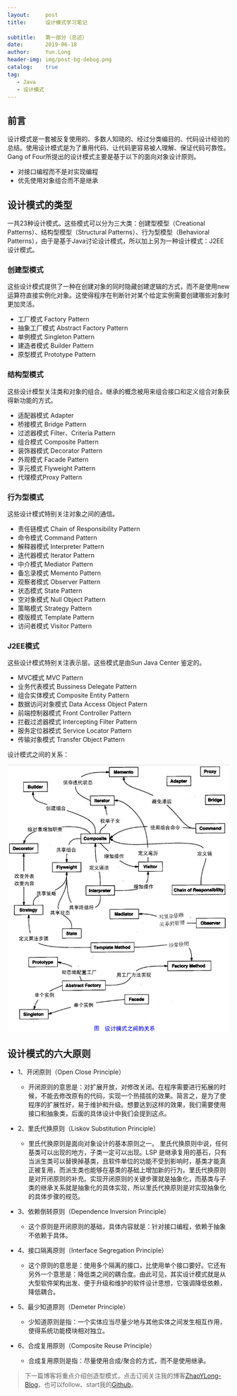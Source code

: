 ```yaml
---
layout:     post
title:      设计模式学习笔记

subtitle:   第一部分（总述）
date:       2019-06-18
author:     Yun.Long
header-img: img/post-bg-debug.png
catalog:    true
tag:
   - Java
   - 设计模式
---
```


## 前言
设计模式是一套被反复使用的、多数人知晓的、经过分类编目的、代码设计经验的总结。使用设计模式是为了重用代码、让代码更容易被人理解、保证代码可靠性。Gang of Four所提出的设计模式主要是基于以下的面向对象设计原则。  
- 对接口编程而不是对实现编程  
- 优先使用对象组合而不是继承 

## 设计模式的类型
一共23种设计模式。这些模式可以分为三大类：创建型模型（Creational Patterns）、结构型模型（Structural Patterns）、行为型模型（Behavioral Patterns），由于是基于Java讨论设计模式，所以加上另为一种设计模式：J2EE设计模式。  

### 创建型模式
这些设计模式提供了一种在创建对象的同时隐藏创建逻辑的方式，而不是使用new运算符直接实例化对象。这使得程序在判断针对某个给定实例需要创建哪些对象时更加灵活。
- 工厂模式 Factory Pattern
- 抽象工厂模式 Abstract Factory Pattern
- 单例模式 Singleton Pattern
- 建造者模式 Builder Pattern
- 原型模式 Prototype Pattern

### 结构型模式
这些设计模型关注类和对象的组合。继承的概念被用来组合接口和定义组合对象获得新功能的方式。   
- 适配器模式 Adapter
- 桥接模式 Bridge Pattern
- 过滤器模式 Filter、Criteria Pattern
- 组合模式 Composite Pattern
- 装饰器模式 Decorator Pattern
- 外观模式 Facade Pattern
- 享元模式 Flyweight Pattern
- 代理模式Proxy Pattern

### 行为型模式
这些设计模式特别关注对象之间的通信。
- 责任链模式 Chain of Responsibility Pattern
- 命令模式 Command Pattern
- 解释器模式 Interpreter Pattern
- 迭代器模式 Iterator Pattern
- 中介模式 Mediator Pattern
- 备忘录模式 Memento Pattern
- 观察者模式 Observer Pattern
- 状态模式 State Pattern
- 空对象模式 Null Object Pattern
- 策略模式 Strategy Pattern
- 模版模式 Template Pattern
- 访问者模式 Visitor Pattern

### J2EE模式
这些设计模式特别关注表示层。这些模式是由Sun Java Center 鉴定的。   
- MVC模式 MVC Pattern
- 业务代表模式 Bussiness Delegate Pattern
- 组合实体模式 Composite Entity Pattern
- 数据访问对象模式 Data Access Object Patern
- 前端控制器模式 Front Controller Pattern
- 拦截过滤器模式 Intercepting Filter Pattern
- 服务定位器模式 Service Locator Pattern
- 传输对象模式 Transfer Object Pattern
  
设计模式之间的关系：  

![图一](/img/pattern-01.jpg)  

## 设计模式的六大原则
- 1、开闭原则（Open Close Principle）  
  - 开闭原则的意思是：对扩展开放，对修改关闭。在程序需要进行拓展的时候，不能去修改原有的代码，实现一个热插拔的效果。简言之，是为了使程序的扩展性好，易于维护和升级。想要达到这样的效果，我们需要使用接口和抽象类，后面的具体设计中我们会提到这点。

- 2、里氏代换原则（Liskov Substitution Principle）  
  - 里氏代换原则是面向对象设计的基本原则之一。 里氏代换原则中说，任何基类可以出现的地方，子类一定可以出现。LSP 是继承复用的基石，只有当派生类可以替换掉基类，且软件单位的功能不受到影响时，基类才能真正被复用，而派生类也能够在基类的基础上增加新的行为。里氏代换原则是对开闭原则的补充。实现开闭原则的关键步骤就是抽象化，而基类与子类的继承关系就是抽象化的具体实现，所以里氏代换原则是对实现抽象化的具体步骤的规范。

- 3、依赖倒转原则（Dependence Inversion Principle）
  - 这个原则是开闭原则的基础，具体内容就是：针对接口编程，依赖于抽象不依赖于具体。

- 4、接口隔离原则（Interface Segregation Principle）
  - 这个原则的意思是：使用多个隔离的接口，比使用单个接口要好。它还有另外一个意思是：降低类之间的耦合度。由此可见，其实设计模式就是从大型软件架构出发、便于升级和维护的软件设计思想，它强调降低依赖，降低耦合。

- 5、最少知道原则（Demeter Principle）
  - 少知道原则是指：一个实体应当尽量少地与其他实体之间发生相互作用，使得系统功能模块相对独立。

- 6、合成复用原则（Composite Reuse Principle） 
  - 合成复用原则是指：尽量使用合成/聚合的方式，而不是使用继承。

> 下一篇博客将重点介绍创造型模式，点击订阅关注我的博客[ZhaoYLong-Blog](https://ZhaoYLong.github.io)，也可以follow、start我的[Github](https://github.com/ZhaoYLong)。
